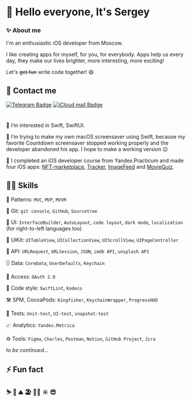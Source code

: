 # 👋 Hello everyone, It's Sergey


### ✨ About me

I'm an enthusiastic iOS developer from Moscow.

I like creating apps for myself, for you, for everybody. Apps help us every day, they make our lives brighter, more interesting, more exciting!

Let's ~~get fun~~ write code together! 😄



## 📡 Contact me

[![Telegram Badge]( https://img.shields.io/badge/text,%20call-blue?style=for-the-badge&logo=telegram&logoColor=white)](https://t.me/skemenov) 
[![iCloud mail Badge]( https://img.shields.io/badge/mail-white?style=for-the-badge&logo=icloud&logoColor=blue)](mailto:skemenov@icloud.com)
<!---
[![linkedIn Badge]( https://img.shields.io/badge/visit-blue?style=for-the-badge&logo=linkedin&logoColor=white)](https://es.linkedin.com/in/sergey-kemenov-119b4339)
--->

#

👀 I’m interested in Swift, SwiftUI.
  
🔭 I’m trying to make my own macOS screensaver using Swift, because my favorite Countdown screensaver stopped working properly and the developer abandoned his app. I hope to make a working version 😉

🌱 I completed an iOS developer course from Yandex.Practicum and made four iOS apps:
[NFT-marketplace](https://github.com/SKemenov/iOS-FakeNFT-T5),
[Tracker](https://github.com/SKemenov/iOS-Tracker),
[ImageFeed](https://github.com/SKemenov/ImageFeed-ios) and 
[MovieQuiz](https://github.com/SKemenov/MovieQuiz-ios).


## 👨‍💻 Skills

🥇 Patterns: `MVC`, `MVP`, `MVVM`

💫 Git: `git console`, `GitHub`, `Sourcetree`

📱 UI: `InterfaceBuilder`, `AutoLayout`, `code layout`, `dark mode`, `localization` (for right-to-left languages too)

🔬 UIKit: `UITableView`, `UICollectionView`, `UIScrollView`, `UIPageController`

🚀 API: `URLRequest`, `URLSession`, `JSON`, `imdb API`, `unsplash API`

🗄 Data: `CoreData`, `UserDefaults`, `Keychain`

🔐 Access: `OAuth 2.0`

🧐 Code style: `SwiftLint`, `Kodeco`

🛠️ SPM, CocoaPods: `Kingfisher`, `KeychainWrapper`, `ProgressHUD`

🌟 Tests: `Unit-test`, `UI-test`, `snapshot-test`

📈 Analytics: `Yandex.Metrica`

⚙️ Tools: `Figma`, `Charles`, `Postman`, `Notion`, `GitHub Project`, `Jira`


_to be continued..._


## ⚡ Fun fact

### ⛷️ 🕺 ⛰️ 🏖 🏃‍♂️ ☀️ 😎

<!---
SKemenov/SKemenov is a ✨ special ✨ repository because its `README.md` (this file) appears on your GitHub profile.
You can click the Preview link to take a look at your changes.
--->
